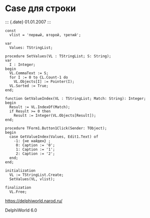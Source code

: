 Сase для строки
===============

::: {.date}
01.01.2007
:::

    const
      vlist = 'первый, второй, третий';
     
    var
      Values: TStringList;
     
    procedure SetValues(VL : TStringList; S: String);
    var
      I : Integer;
    begin
      VL.CommaText := S;
      for I := 0 to CL.Count-1 do
        VL.Objects[I] := Pointer(I);
      VL.Sorted := True;
    end;
     
    function GetValueIndex(VL : TStringList; Match: String): Integer;
    begin
      Result := VL.IndexOf(Match);
      if Result >= 0 then
        Result := Integer(VL.Objects[Result]);
    end;
     
    procedure TForm1.Button1Click(Sender: TObject);
    begin
      case GetValueIndex(Values, Edit1.Text) of
        -1: {не найден} ;
         0: Caption := '0';
         1: Caption := '1';
         2: Caption := '2';
      end;
    end;
     
    initialization
      VL := TStringList.Create;
      SetValues(VL, vlist);
     
    finalization
      VL.Free;
     

<https://delphiworld.narod.ru/>

DelphiWorld 6.0
